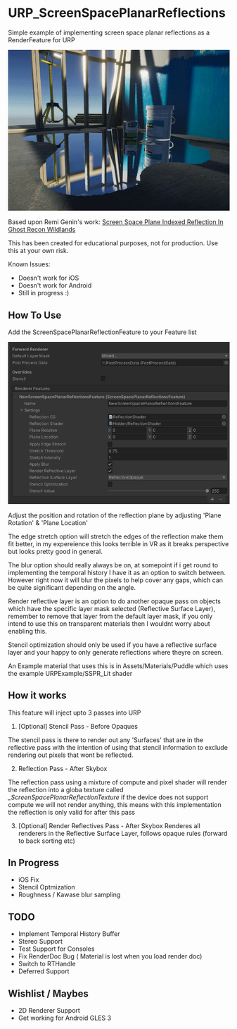 # URP_ScreenSpacePlanarReflections
Simple example of implementing screen space planar reflections as a RenderFeature for URP

![Screen Space Reflections in URP](/Images/PuddleScreenshot.png)

Based upon Remi Genin's work: [Screen Space Plane Indexed Reflection In Ghost Recon Wildlands](http://remi-genin.fr/blog/screen-space-plane-indexed-reflection-in-ghost-recon-wildlands/)

This has been created for educational purposes, not for production. Use this at your own risk.

Known Issues:
* Doesn't work for iOS
* Doesn't work for Android
* Still in progress :)

## How To Use

Add the ScreenSpacePlanarReflectionFeature to your Feature list

![SSPR Render Feature](/Images/Feature.png)

Adjust the position and rotation of the reflection plane by adjusting 'Plane Rotation' & 'Plane Location'

The edge stretch option will stretch the edges of the reflection make them fit better, in my expereience this looks terrible in VR as it breaks perspective but looks pretty good in general.

The blur option should really always be on, at somepoint if i get round to implementing the temporal history I have it as an option to switch between. However right now it will blur the pixels to help cover any gaps, which can be quite significant depending on the angle.

Render reflective layer is an option to do another opaque pass on objects which have the specific layer mask selected (Reflective Surface Layer), remember to remove that layer from the default layer mask, if you only intend to use this on transparent materials then I wouldnt worry about enabling this.

Stencil optimization should only be used if you have a reflective surface layer and your happy to only generate reflections where theyre on screen.

An Example material that uses this is in Assets/Materials/Puddle which uses the example URPExample/SSPR_Lit shader

## How it works

This feature will inject upto 3 passes into URP

1. \[Optional\] Stencil Pass - Before Opaques

The stencil pass is there to render out any 'Surfaces' that are in the reflective pass with the intention of using that stencil information to exclude rendering out pixels that wont be reflected.

2. Reflection Pass - After Skybox

The reflection pass using a mixture of compute and pixel shader will render the reflection into a globa texture called 
_\_ScreenSpacePlanarReflectionTexture_ if the device does not support compute we will not render anything, this means with this implementation the reflection is only valid for after this pass

3. \[Optional\] Render Reflectives Pass  - After Skybox
Renderes all renderers in the Reflective Surface Layer, follows opaque rules (forward to back sorting etc)


## In Progress
* iOS Fix
* Stencil Optmization
* Roughness / Kawase blur sampling

## TODO
* Implement Temporal History Buffer
* Stereo Support
* Test Support for Consoles
* Fix RenderDoc Bug ( Material is lost when you load render doc)
* Switch to RTHandle
* Deferred Support

## Wishlist / Maybes
* 2D Renderer Support
* Get working for Android GLES 3
